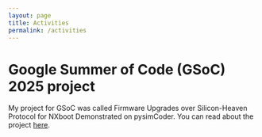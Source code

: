 ```yaml
---
layout: page
title: Activities
permalink: /activities
---
```


# Google Summer of Code (GSoC) 2025 project
My project for GSoC was called Firmware Upgrades over Silicon-Heaven Protocol for NXboot Demonstrated on pysimCoder.
You can read about the project [here](./activities/gsoc2025.html).
